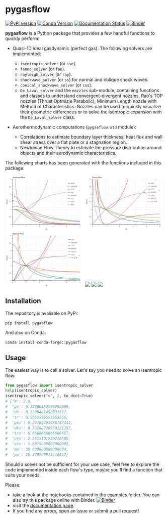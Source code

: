 # pygasflow

[![PyPI version](https://badge.fury.io/py/pygasflow.svg)](https://badge.fury.io/py/pygasflow)
[![Conda Version](https://img.shields.io/conda/vn/conda-forge/pygasflow.svg)](https://anaconda.org/conda-forge/pygasflow)
[![Documentation Status](https://readthedocs.org/projects/pygasflow/badge/?version=latest)](https://pygasflow.readthedocs.io/en/latest/?badge=latest)
[![Binder](https://mybinder.org/badge_logo.svg)](https://mybinder.org/v2/gh/Davide-sd/pygasflow/HEAD)

**pygasflow** is a Python package that provides a few handful functions to quickly perform:

* Quasi-1D ideal gasdynamic (perfect gas). The following solvers are implemented:
  * ``isentropic_solver`` (or ``ise``).
  * ``fanno_solver`` (or ``fan``).
  * ``rayleigh_solver`` (or ``ray``).
  * ``shockwave_solver`` (or ``ss``) for normal and oblique shock waves.
  * ``conical_shockwave_solver`` (or ``css``).
  * ``De_Laval_solver`` and the ``nozzles`` sub-module, containing functions and classes to understand convergent-divergent nozzles, Rao's TOP nozzles (Thrust Optmizie Parabolic), Minimum Length nozzle with Method of Characteristics. Nozzles can be used to quickly visualize their geometric differences or to solve the isentropic expansion with the `De_Laval_Solver` class.

* Aerothermodynamic computations (``pygasflow.atd`` module):
  * Correlations to estimate boundary layer thickness, heat flux and wall shear stress over a flat plate or a stagnation region.
  * Newtonian Flow Theory to estimate the pressure distribution around objects and their aerodynamic characteristics.

The following charts has been generated with the functions included in this package:
<div>
<img src="https://raw.githubusercontent.com/Davide-sd/pygasflow/master/imgs/isentropic.png" width=250/>
<img src="https://raw.githubusercontent.com/Davide-sd/pygasflow/master/imgs/fanno.png" width=250/>
<img src="https://raw.githubusercontent.com/Davide-sd/pygasflow/master/imgs/rayleigh.png" width=250/>
<img src="https://raw.githubusercontent.com/Davide-sd/pygasflow/master/imgs/mach-beta-theta.png" width=250/>
<img src="https://raw.githubusercontent.com/Davide-sd/pygasflow/master/imgs/conical-flow.png" width=250/>
<img src="https://raw.githubusercontent.com/Davide-sd/pygasflow/master/imgs/shock-reflection.png" width=250/>
</div>


## Installation

The repository is avaliable on PyPi:

```
pip install pygasflow
```

And also on Conda:

```
conda install conda-forge::pygasflow
```


## Usage

The easiest way is to call a solver. Let's say you need to solve an isentropic flow:

```python
from pygasflow import isentropic_solver
help(isentropic_solver)
isentropic_solver("m", 2, to_dict=True)
# {'m': 2.0,
#  'pr': 0.12780452546295096,
#  'dr': 0.2300481458333117,
#  'tr': 0.5555555555555556,
#  'prs': 0.24192491286747442,
#  'drs': 0.36288736930121157,
#  'trs': 0.6666666666666667,
#  'urs': 2.3515101530718505,
#  'ars': 1.6875000000000002,
#  'ma': 30.000000000000004,
#  'pm': 26.379760813416457}
```

Should a solver not be sufficient for your use case, feel free to explore the code implemented inside each flow's type, maybe you'll find a function that suits your needs.

Please:

* take a look at the notebooks contained in the [examples](examples/) folder. You can also try this package online with Binder. [![Binder](https://mybinder.org/badge_logo.svg)](https://mybinder.org/v2/gh/Davide-sd/pygasflow/HEAD)
* visit the [documentation page](https://pygasflow.readthedocs.io/en/latest/).
* If you find any errors, open an issue or submit a pull request!
